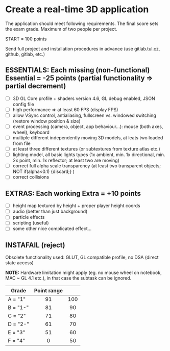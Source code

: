 # Create a real-time 3D application

The application should meet following requirements. The final score sets the exam grade. Maximum of two people per project.

START = 100 points

Send full project and installation procedures in advance (use gitlab.tul.cz, github, gitlab, etc.)

## ESSENTIALS: Each missing (non-functional) Essential = -25 points (partial functionality => partial decrement)

- [ ]  3D GL Core profile + shaders version 4.6, GL debug enabled, JSON config file
- [ ]  high performance => at least 60 FPS (display FPS)
- [ ]  allow VSync control, antialiasing, fullscreen vs. windowed switching (restore window position & size)
- [ ]  event processing (camera, object, app behaviour...): mouse (both axes, wheel), keyboard
- [ ]  multiple different independently moving 3D models, at leats two loaded from file
- [ ]  at least three different textures (or subtextures from texture atlas etc.)
- [ ]  lighting model, all basic lights types (1x ambient, min. 1x directional, min. 2x point, min. 1x reflector; at least two are moving)
- [ ]  correct full alpha scale transparency (at least two transparent objects; NOT if(alpha<0.1) {discard;} )
- [ ]  correct collisions

## EXTRAS: Each working Extra = +10 points

- [ ]  height map textured by height + proper player height coords
- [ ]  audio (better than just background)
- [ ]  particle effects
- [ ]  scripting (useful)
- [ ]  some other nice complicated effect...

## INSTAFAIL (reject)

Obsolete functionality used: GLUT, GL compatible profile, no DSA (direct state access)

**NOTE:** Hardware limitation might apply (eg. no mouse wheel on notebook, MAC ~ GL 4.1 etc.), in that case the subtask can be ignored.

|   Grade   |   Point range ||
|-----------|:-----:|:-----:|
| A = "1"   |   91  |   100 |
| B = "1-"  |   81  |   90  |
| C = "2"   |   71  |   80  |
| D = "2-"  |   61  |   70  |
| E = "3"   |   51  |   60  |
| F = "4"   |   0   |   50  |